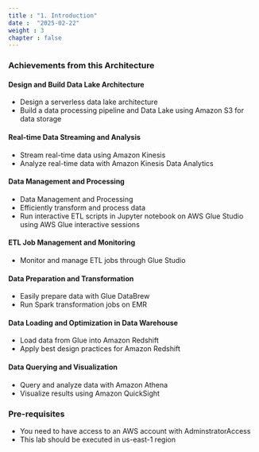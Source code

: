 ```yaml
---
title : "1. Introduction"
date :  "2025-02-22" 
weight : 3 
chapter : false
---
```

### Achievements from this Architecture ###
#### Design and Build Data Lake Architecture ####
+ Design a serverless data lake architecture
+ Build a data processing pipeline and Data Lake using Amazon S3 for data storage
#### Real-time Data Streaming and Analysis ####
+ Stream real-time data using Amazon Kinesis
+ Analyze real-time data with Amazon Kinesis Data Analytics
#### Data Management and Processing ####
+ Data Management and Processing
+ Efficiently transform and process data
+ Run interactive ETL scripts in Jupyter notebook on AWS Glue Studio using AWS Glue interactive sessions
#### ETL Job Management and Monitoring ####
+ Monitor and manage ETL jobs through Glue Studio
#### Data Preparation and Transformation ####
+ Easily prepare data with Glue DataBrew
+ Run Spark transformation jobs on EMR
#### Data Loading and Optimization in Data Warehouse ####
+ Load data from Glue into Amazon Redshift
+ Apply best design practices for Amazon Redshift
#### Data Querying and Visualization ####
+ Query and analyze data with Amazon Athena
+ Visualize results using Amazon QuickSight

### Pre-requisites ###
+ You need to have access to an AWS account with AdminstratorAccess
+ This lab should be executed in us-east-1 region